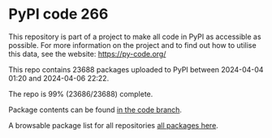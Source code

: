 # PyPI code 266

This repository is part of a project to make all code in PyPI as accessible as possible. For more information 
on the project and to find out how to utilise this data, see the website: https://py-code.org/

This repo contains 23688 packages uploaded to PyPI between 
2024-04-04 01:20 and 2024-04-06 22:22.

The repo is 99% (23686/23688) complete.

Package contents can be found [in the code branch](https://github.com/pypi-data/pypi-mirror-266/tree/code/packages).

A browsable package list for all repositories [all packages here](https://py-code.org/repositories/pypi-mirror-266).



